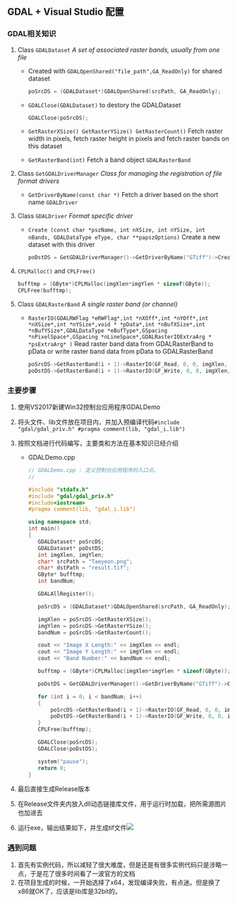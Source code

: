 ## GDAL + Visual Studio 配置 ##

### GDAL相关知识 ###

1. Class    `GDALDataset` 	*A set of associated raster bands, usually from one file*

   - Created with `GDALOpenShared("file_path",GA_ReadOnly)` for shared dataset   

     ~~~c++
     poSrcDS = (GDALDataset*)GDALOpenShared(srcPath, GA_ReadOnly);
     ~~~

   - `GDALClose(GDALDataset)` to destory the GDALDataset  

     ```c++
     GDALClose(poSrcDS);
     ```

   - `GetRasterXSize() GetRasterYSize() GetRasterCount()`  Fetch raster width in pixels, fetch raster height  in pixels and fetch raster bands on this dataset
   - `GetRasterBand(int)` Fetch a band object `GDALRasterBand `   

2. Class `GetGDALDriverManager`  *Class for managing the registration of file format drivers*

   - `GetDriverByName(const char *)` Fetch a driver based on the short name `GDALDriver`

3. Class `GDALDriver` *Format specific driver*

   - `Create (const char *pszName, int nXSize, int nYSize, int nBands, GDALDataType eType, char **papszOptions)` Create a new dataset with this driver

     ```c++ 
     poDstDS = GetGDALDriverManager()->GetDriverByName("GTiff")->Create(dstPath, imgXlen, imgYlen, bandNum, GDT_Byte, NULL); 
     ```

4. `CPLMalloc()` and `CPLFree()` 

   ```c++
   bufftmp = (GByte*)CPLMalloc(imgXlen*imgYlen * sizeof(GByte));
   CPLFree(bufftmp);
   ```

5. Class     `GDALRasterBand`   *A single raster band (or channel)*

   - `RasterIO(GDALRWFlag *eRWFlag*,int *nXOff*,int *nYOff*,int *nXSize*,int *nYSize*,void * *pData*,int *nBufXSize*,int *nBufYSize*,GDALDataType *eBufType*,GSpacing *nPixelSpace*,GSpacing *nLineSpace*,GDALRasterIOExtraArg * *psExtraArg* )`  Read raster band data from GDALRasterBand to pData or write raster band data from pData to GDALRasterBand

     ```c++ 
     poSrcDS->GetRasterBand(i + 1)->RasterIO(GF_Read, 0, 0, imgXlen, imgYlen, bufftmp, imgXlen, imgYlen, GDT_Byte, 0, 0);
     poDstDS->GetRasterBand(i + 1)->RasterIO(GF_Write, 0, 0, imgXlen, imgYlen, bufftmp, imgXlen, imgYlen, GDT_Byte, 0, 0);
     ```

### 主要步骤 ###

1. 使用VS2017新建Win32控制台应用程序GDALDemo

2. 将头文件、lib文件放在项目内，并加入预编译代码`#include "gdal/gdal_priv.h"
   #pragma comment(lib, "gdal_i.lib")`  

3. 按照文档进行代码编写，主要类和方法在基本知识已经介绍

   - GDALDemo.cpp

     ```c++ 
     // GDALDemo.cpp : 定义控制台应用程序的入口点。
     //
     
     #include "stdafx.h"
     #include "gdal/gdal_priv.h"
     #include<iostream>
     #pragma comment(lib, "gdal_i.lib")
     
     using namespace std;
     int main()
     {
     	GDALDataset* poSrcDS;
     	GDALDataset* poDstDS;
     	int imgXlen, imgYlen;
     	char* srcPath = "Taeyeon.png";
     	char* dstPath = "result.tif";
     	GByte* bufftmp;
     	int bandNum;
     
     	GDALAllRegister();
     
     	poSrcDS = (GDALDataset*)GDALOpenShared(srcPath, GA_ReadOnly);
     
     	imgXlen = poSrcDS->GetRasterXSize();
     	imgYlen = poSrcDS->GetRasterYSize();
     	bandNum = poSrcDS->GetRasterCount();
     
     	cout << "Image X Length:" << imgXlen << endl;
     	cout << "Image Y Length:" << imgYlen << endl;
     	cout << "Band Number:" << bandNum << endl;
     
     	bufftmp = (GByte*)CPLMalloc(imgXlen*imgYlen * sizeof(GByte));
     
     	poDstDS = GetGDALDriverManager()->GetDriverByName("GTiff")->Create(dstPath, imgXlen, imgYlen, bandNum, GDT_Byte, NULL);
     
     	for (int i = 0; i < bandNum; i++)
     	{
     		poSrcDS->GetRasterBand(i + 1)->RasterIO(GF_Read, 0, 0, imgXlen, imgYlen, bufftmp, imgXlen, imgYlen, GDT_Byte, 0, 0);
     		poDstDS->GetRasterBand(i + 1)->RasterIO(GF_Write, 0, 0, imgXlen, imgYlen, bufftmp, imgXlen, imgYlen, GDT_Byte, 0, 0);
     	}
     	CPLFree(bufftmp);
     
     	GDALClose(poSrcDS);
     	GDALClose(poDstDS);
     
     	system("pause");
     	return 0;
     }
     ```

4. 最后直接生成Release版本

5. 在Release文件夹内放入dll动态链接库文件，用于运行时加载，把所需源图片也加进去

6. 运行exe，输出结果如下，并生成tif文件![](http://ww1.sinaimg.cn/large/006cY7n0ly1fvqy71yivpj30kc07a74e.jpg)

### 遇到问题 ###

1. 首先有实例代码，所以减轻了很大难度，但是还是有很多实例代码只是涉略一点，于是花了很多时间看了一波官方的文档
2. 在项目生成的时候，一开始选择了x64，发现编译失败，有点迷。但是换了x86就OK了，应该是lib库是32bit的。